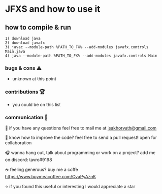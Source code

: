 # JFXS and how to use it

## how to compile & run

```
1) download java
2) download javafx
3) javac --module-path %PATH_TO_FX% --add-modules javafx.controls Main.java
4) java --module-path %PATH_TO_FX% --add-modules javafx.controls Main
```

### bugs & cons :warning:
* unknown at this point

### contributions :trophy:
* you could be on this list

### communication :speech_balloon:
:email: if you have any questions feel free to mail me at isakhorvath@gmail.com

:beers: know how to improve the code? feel free to send a pull request! open for collaboration

:headphones: wanna hang out, talk about programming or work on a project? add me on discord: tavro#9198

:coffee: feeling generous? buy me a coffe https://www.buymeacoffee.com/CvaPyAznK

:star: if you found this useful or interesting I would appreciate a star 
